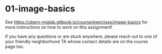 # 01-image-basics

See https://ubern-mialab.gitbook.io/course/exercises/image-basics for more instructions on how to work on this assignment! 

If you have any questions or are stuck anywhere, please reach out to one of your friendly neighborhood TA whose contact details are on the course page too.

